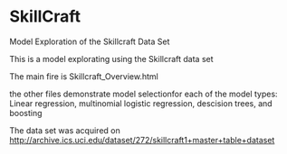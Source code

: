 # SkillCraft
Model Exploration of the Skillcraft Data Set

This is a model explorating using the Skillcraft data set

The main fire is Skillcraft_Overview.html

the other files demonstrate model selectionfor each of the model types: Linear regression, multinomial logistic regression, descision trees, and boosting

The data set was acquired on http://archive.ics.uci.edu/dataset/272/skillcraft1+master+table+dataset
